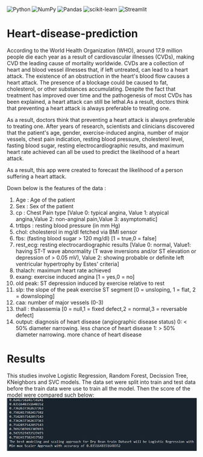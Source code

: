 ![Python](https://img.shields.io/badge/python-3670A0?style=for-the-badge&logo=python&logoColor=ffdd54)
![NumPy](https://img.shields.io/badge/numpy-%23013243.svg?style=for-the-badge&logo=numpy&logoColor=white)
![Pandas](https://img.shields.io/badge/pandas-%23150458.svg?style=for-the-badge&logo=pandas&logoColor=white)
![scikit-learn](https://img.shields.io/badge/scikit--learn-%23F7931E.svg?style=for-the-badge&logo=scikit-learn&logoColor=white)
![Streamlit](https://img.shields.io/badge/Streamlit-FF4B4B?style=for-the-badge&logo=Streamlit&logoColor=white)

# Heart-disease-prediction
According to the World Health Organization (WHO), around 17.9 million people die each year as 
a result of cardiovascular illnesses (CVDs), making CVD the leading cause of mortality worldwide. 
CVDs are a collection of heart and blood vessel illnesses that, if left untreated, can lead to a 
heart attack. The existence of an obstruction in the heart's blood flow causes a heart attack. 
The presence of a blockage could be caused to fat, cholesterol, or other substances accumulating. 
Despite the fact that treatment has improved over time and the pathogenesis of most CVDs has 
been explained, a heart attack can still be lethal.As a result, doctors think that preventing 
a heart attack is always preferable to treating one.

As a result, doctors think that preventing a heart attack is always preferable to treating one. 
After years of research, scientists and clinicians discovered that the patient's age, gender, 
exercise-induced angina, number of major vessels, chest pain indication, resting blood pressure, 
cholesterol level, fasting blood sugar, resting electrocardiographic results, and maximum heart 
rate achieved can all be used to predict the likelihood of a heart attack. 

As a result, this app were created to forecast the likelihood of a person suffering a heart attack.

Down below is the features of the data :

1) Age : Age of the patient
2) Sex : Sex of the patient
3) cp : Chest Pain type [Value 0: typical angina, Value 1: atypical angina,Value 2: non-anginal pain,Value 3: asymptomatic]
4) trtbps : resting blood pressure (in mm Hg)
5) chol: cholesterol in mg/dl fetched via BMI sensor
6) fbs: (fasting blood sugar > 120 mg/dl) [1 = true,0 = false]
7) rest_ecg: resting electrocardiographic results [Value 0: normal, Value1: having ST-T wave abnormality (T wave inversions and/or ST elevation or depression of > 0.05 mV), Value 2: showing probable or definite left ventricular hypertrophy by Estes' criteria]
8) thalach: maximum heart rate achieved
9) exang: exercise induced angina [1 = yes,0 = no]
10) old peak: ST depression induced by exercise relative to rest
11) slp: the slope of the peak exercise ST segment [0 = unsloping, 1 = flat, 2 = downsloping]
12) caa: number of major vessels (0-3)
13) thall : thalassemia [0 = null,1 = fixed defect,2 = normal,3 = reversable defect]
14) output: diagnosis of heart disease (angiographic disease status)
     0: < 50% diameter narrowing. less chance of heart disease
     1: > 50% diameter narrowing. more chance of heart disease

# Results
This studies involve Logistic Regression, Random Forest, Decission Tree, KNeighbors and SVC models.
The data set were split into train and test data before the train data were use to train all the model.
Then the score of the model were compared such below:
![model_acc](model_accuracy.png) 
